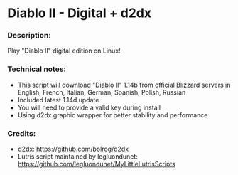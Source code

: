 # Diablo II - Digital + d2dx
### Description:
Play "Diablo II" digital edition on Linux!
### Technical notes:
- This script will download "Diablo II" 1.14b from official Blizzard servers in English, French, Italian, German, Spanish, Polish, Russian
- Included latest 1.14d  update
- You will need to provide a valid key during install
- Using d2dx graphic wrapper for better stability and performance
### Credits:
- d2dx: https://github.com/bolrog/d2dx
- Lutris script maintained by legluondunet: https://github.com/legluondunet/MyLittleLutrisScripts
